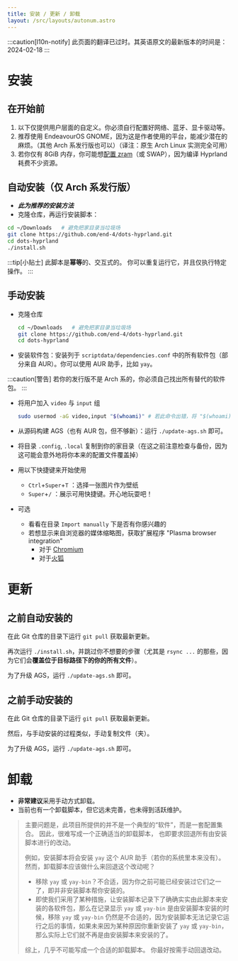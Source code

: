 ```yaml
---
title: 安装 / 更新 / 卸载
layout: /src/layouts/autonum.astro
---
```

:::caution[l10n-notify]
此页面的翻译已过时。其英语原文的最新版本的时间是：2024-02-18
:::

# 安装
## 在开始前
1. 以下仅提供用户层面的自定义。你必须自行配置好网络、蓝牙、显卡驱动等。
2. 推荐使用 EndeavourOS GNOME，因为这是作者使用的平台，能减少潜在的麻烦。（其他 Arch 系发行版也可以）（译注：原生 Arch Linux 实测完全可用）
3. 若你仅有 8GiB 内存，你可能想[配置 zram](https://forum.endeavouros.com/t/enabling-zram-in-endeavouros/37746)（或 SWAP），因为编译 Hyprland 耗费不少资源。

## 自动安装（仅 Arch 系发行版）
- _**此为推荐的安装方法**_
- 克隆仓库，再运行安装脚本：
```bash
cd ~/Downloads   # 避免把家目录当垃圾场
git clone https://github.com/end-4/dots-hyprland.git
cd dots-hyprland
./install.sh
```
:::tip[小贴士]
此脚本是**幂等**的、交互式的。
你可以重复运行它，并且仅执行特定操作。
:::

## 手动安装

- 克隆仓库
  ```bash
  cd ~/Downloads   # 避免把家目录当垃圾场
  git clone https://github.com/end-4/dots-hyprland.git
  cd dots-hyprland
  ```
- 安装软件包：安装列于 `scriptdata/dependencies.conf` 中的所有软件包（部分来自 AUR）。你可以使用 AUR 助手，比如 `yay`。

:::caution[警告]
若你的发行版不是 Arch 系的，你必须自己找出所有替代的软件包。
:::

- 将用户加入 `video` 与 `input` 组
  ```bash
  sudo usermod -aG video,input "$(whoami)" # 若此命令出错，将 "$(whoami)" 替换为你的用户名
  ```
- 从源码构建 AGS（也有 AUR 包，但不够新）：运行 `./update-ags.sh` 即可。
- 将目录 `.config`, `.local` 复制到你的家目录（在这之前注意检查与备份，因为这可能会意外地将你本来的配置文件覆盖掉）

- 用以下快捷键来开始使用
  - `Ctrl`+`Super`+`T` ：选择一张图片作为壁纸
  - `Super`+`/` ：展示可用快捷键。开心地玩耍吧！

- 可选
  - 看看在目录 `Import manually` 下是否有你感兴趣的
  - 若想显示来自浏览器的媒体缩略图，获取扩展程序 "Plasma browser integration"
    - 对于 [Chromium](https://chrome.google.com/webstore/detail/plasma-integration/cimiefiiaegbelhefglklhhakcgmhkai)
    - 对于[火狐](https://addons.mozilla.org/en-US/firefox/addon/plasma-integration/)

# 更新
## 之前自动安装的
在此 Git 仓库的目录下运行 `git pull` 获取最新更新。

再次运行 `./install.sh`，并跳过你不想要的步骤（尤其是 `rsync ...` 的那些，因为它们会**覆盖位于目标路径下的你的所有文件**）。

为了升级 AGS，运行 `./update-ags.sh` 即可。
## 之前手动安装的
在此 Git 仓库的目录下运行 `git pull` 获取最新更新。

然后，与手动安装的过程类似，手动复制文件（夹）。

为了升级 AGS，运行 `./update-ags.sh` 即可。

# 卸载
- **非常建议**采用手动方式卸载。
- 当前也有一个卸载脚本，但它远未完善，也未得到活跃维护。

> 主要问题是，此项目所提供的并不是一个典型的“软件”，而是一套配置集合。
> 因此，很难写成一个正确适当的卸载脚本，
> 也即要求回退所有由安装脚本进行的改动。
> 
> 例如，安装脚本将会安装 `yay` 这个 AUR 助手（若你的系统里本来没有）。
> 然而，卸载脚本应该做什么来回退这个改动呢？
> - 移除 `yay` 或 `yay-bin`？不合适，因为你之前可能已经安装过它们之一了，即并非安装脚本帮你安装的。
> - 即使我们采用了某种措施，让安装脚本记录下了确确实实由此脚本来安装的各软件包，那么在记录显示 `yay` 或 `yay-bin` 是由安装脚本安装的时候，移除 `yay` 或 `yay-bin` 仍然是不合适的，因为安装脚本无法记录它运行之后的事情，如果未来因为某种原因你重新安装了 `yay` 或 `yay-bin`，那么实际上它们就不再是由安装脚本来安装的了。
> 
> 综上，几乎不可能写成一个合适的卸载脚本。
> 你最好按需手动回退改动。
